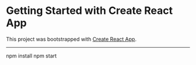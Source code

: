 # Getting Started with Create React App

This project was bootstrapped with [Create React App](https://github.com/facebook/create-react-app).

---------------------------------------------------------------------------------------------------
npm install
npm start
